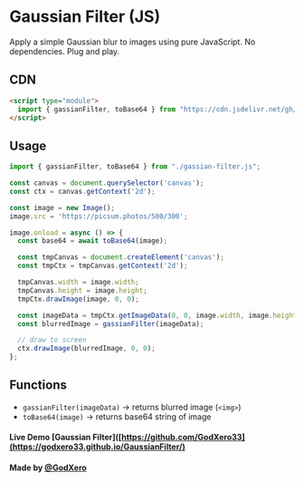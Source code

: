 # Gaussian Filter (JS)

Apply a simple Gaussian blur to images using pure JavaScript. No dependencies. Plug and play.

## CDN

```html
<script type="module">
  import { gassianFilter, toBase64 } from "https://cdn.jsdelivr.net/gh/GodXero33/GaussianFilter@main/gassian-filter.js";
</script>
```

## Usage

```js
import { gassianFilter, toBase64 } from "./gassian-filter.js";

const canvas = document.querySelector('canvas');
const ctx = canvas.getContext('2d');

const image = new Image();
image.src = 'https://picsum.photos/500/300';

image.onload = async () => {
  const base64 = await toBase64(image);

  const tmpCanvas = document.createElement('canvas');
  const tmpCtx = tmpCanvas.getContext('2d');

  tmpCanvas.width = image.width;
  tmpCanvas.height = image.height;
  tmpCtx.drawImage(image, 0, 0);

  const imageData = tmpCtx.getImageData(0, 0, image.width, image.height);
  const blurredImage = gassianFilter(imageData);

  // draw to screen
  ctx.drawImage(blurredImage, 0, 0);
};
```

## Functions

* `gassianFilter(imageData)` → returns blurred image (`<img>`)
* `toBase64(image)` → returns base64 string of image

#### Live Demo [Gaussian Filter]([https://github.com/GodXero33](https://godxero33.github.io/GaussianFilter/)
#### Made by [@GodXero](https://github.com/GodXero33)

